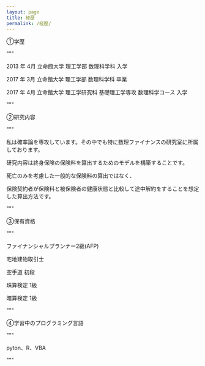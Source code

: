 ```yaml
---
layout: page
title: 経歴
permalink: /経歴/
---
```


①学歴

"""

2013 年 4月 立命館大学 理工学部 数理科学科 入学

2017 年 3月 立命館大学 理工学部 数理科学科 卒業

2017 年 4月 立命館大学 理工学研究科 基礎理工学専攻 数理科学コース 入学

"""


②研究内容

"""

私は確率論を専攻しています。その中でも特に数理ファイナンスの研究室に所属しております。

研究内容は終身保険の保険料を算出するためのモデルを構築することです。

死亡のみを考慮した一般的な保険料の算出ではなく、

保険契約者が保険料と被保険者の健康状態と比較して途中解約をすることを想定した算出方法です。

"""

③保有資格

"""

ファイナンシャルプランナー2級(AFP)

宅地建物取引士

空手道 初段

珠算検定 1級

暗算検定 1級

"""

④学習中のプログラミング言語

"""

pyton、R、VBA

"""












